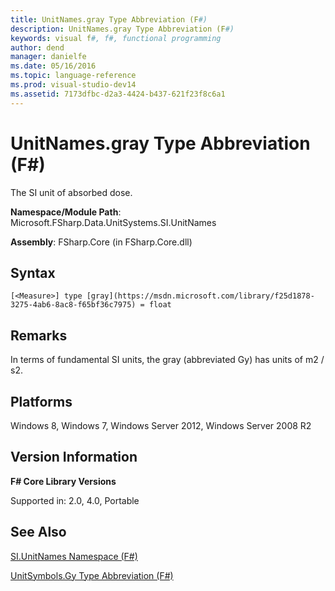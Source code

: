 ```yaml
---
title: UnitNames.gray Type Abbreviation (F#)
description: UnitNames.gray Type Abbreviation (F#)
keywords: visual f#, f#, functional programming
author: dend
manager: danielfe
ms.date: 05/16/2016
ms.topic: language-reference
ms.prod: visual-studio-dev14
ms.assetid: 7173dfbc-d2a3-4424-b437-621f23f8c6a1 
---
```


# UnitNames.gray Type Abbreviation (F#)

The SI unit of absorbed dose.

**Namespace/Module Path**: Microsoft.FSharp.Data.UnitSystems.SI.UnitNames

**Assembly**: FSharp.Core (in FSharp.Core.dll)


## Syntax

```
[<Measure>] type [gray](https://msdn.microsoft.com/library/f25d1878-3275-4ab6-8ac8-f65bf36c7975) = float
```

## Remarks
In terms of fundamental SI units, the gray (abbreviated Gy) has units of m2 / s2.


## Platforms
Windows 8, Windows 7, Windows Server 2012, Windows Server 2008 R2


## Version Information
**F# Core Library Versions**

Supported in: 2.0, 4.0, Portable




## See Also
[SI.UnitNames Namespace &#40;F&#35;&#41;](SI.UnitNames-Namespace-%5BFSharp%5D.md)

[UnitSymbols.Gy Type Abbreviation &#40;F&#35;&#41;](UnitSymbols.Gy-Type-Abbreviation-%5BFSharp%5D.md)

